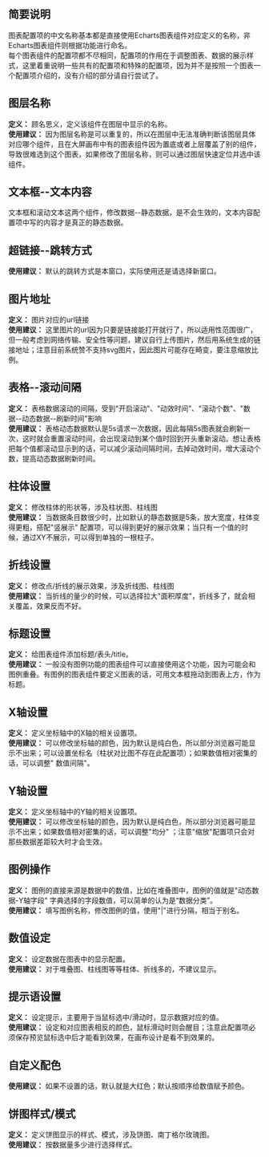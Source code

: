 ## 简要说明

图表配置项的中文名称基本都是直接使用Echarts图表组件对应定义的名称，非Echarts图表组件则根据功能进行命名。<br>
每个图表组件的配置项都不尽相同，配置项的作用在于调整图表、数据的展示样式，这里着重说明一些共有的配置项和特殊的配置项，因为并不是按照一个图表一个配置项介绍的，没有介绍的部分请自行尝试了。

## 图层名称

**定义：** 顾名思义，定义该组件在图层中显示的名称。<br>
**使用建议：** 因为图层名称是可以重复的，所以在图层中无法准确判断该图层具体对应哪个组件，且在大屏画布中有的图表组件因为置底或者上层覆盖了别的组件，导致很难选到这个图表，如果修改了图层名称，则可以通过图层快速定位并选中该组件。

## 文本框--文本内容

文本框和滚动文本这两个组件，修改数据--静态数据，是不会生效的，文本内容配置项中写的内容才是真正的静态数据。<br>

## 超链接--跳转方式

**使用建议：** 默认的跳转方式是本窗口，实际使用还是请选择新窗口。<br>

## 图片地址

**定义：** 图片对应的url链接 <br>
**使用建议：**
这里图片的url因为只要是链接能打开就行了，所以适用性范围很广，但一般考虑到网络传输、安全性等问题，建议自行上传图片，然后用系统生成的链接地址；注意目前系统赞不支持svg图片，因此图片可能存在畸变，要注意缩放比例。

## 表格--滚动间隔

**定义：** 表格数据滚动的间隔，受到"开启滚动"、"动效时间"、"滚动个数"、"数据--动态数据--刷新时间"影响 <br>
**使用建议：**
表格动态数据默认是5s请求一次数据，因此每隔5s图表就会刷新一次，这时就会重置滚动时间，会出现滚动到某个值时回到开头重新滚动。想让表格把每个值都滚动显示到的话，可以减少滚动间隔时间，去掉动效时间，增大滚动个数，提高动态数据刷新时间。<br>

## 柱体设置

**定义：** 修改柱体的形状等，涉及柱状图、柱线图 <br>
**使用建议：** 当数据条目数很少时，比如默认的静态数据是5条，放大宽度，柱体变得更粗，搭配"竖展示"
配置项，可以得到更好的展示效果；当只有一个值的时候，通过XY不展示，可以得到单独的一根柱子。<br>

## 折线设置

**定义：** 修改点/折线的展示效果，涉及折线图、柱线图 <br>
**使用建议：** 当折线的量少的时候，可以选择拉大"面积厚度"，折线多了，就会相关覆盖，效果反而不好。<br>

## 标题设置

**定义：** 给图表组件添加标题/表头/title。 <br>
**使用建议：**
一般没有图例功能的图表组件可以直接使用这个功能，因为可能会和图例重叠。有图例的图表组件要定义图表的话，可用文本框拖动到图表上方，作为标题。<br>

## X轴设置

**定义：** 定义坐标轴中的X轴的相关设置项。 <br>
**使用建议：**
可以修改坐标轴的颜色，因为默认是纯白色，所以部分浏览器可能显示不出来；可以设置坐标名（柱状对比图不存在此配置项）；如果数值相对密集的话，可以调整"
数值间隔"。

## Y轴设置

**定义：** 定义坐标轴中的Y轴的相关设置项。 <br>
**使用建议：** 可以修改坐标轴的颜色，因为默认是纯白色，所以部分浏览器可能显示不出来；如果数值相对密集的话，可以调整"均分"
；注意"缩放"配置项只会对那些数据差距较大时才会生效。

## 图例操作

**定义：** 图例的直接来源是数据中的数值，比如在堆叠图中，图例的值就是"动态数据-Y轴字段"
字典选择的字段数值，可以简单的认为是“数据分类”。<br>
**使用建议：** 填写图例名称，修改图例的值，使用"|"进行分隔，相当于别名。<br>

## 数值设定

**定义：** 设定数据在图表中的显示配置。<br>
**使用建议：** 对于堆叠图、柱线图等等柱体、折线多的，不建议显示。<br>

## 提示语设置

**定义：** 设定提示，主要用于当鼠标选中/滑动时，显示数据对应的值。<br>
**使用建议：**
设定和对应图表相反的颜色，鼠标滑动时则会醒目；注意此配置项必须保存预览鼠标选中后才能看到效果，在画布设计是看不到效果的。<br>

## 自定义配色

**使用建议：** 如果不设置的话，默认就是大红色；默认按顺序给数值赋予颜色。<br>

## 饼图样式/模式

**定义：** 定义饼图显示的样式、模式，涉及饼图、南丁格尔玫瑰图。<br>
**使用建议：** 按数据量多少进行选择样式。<br>

